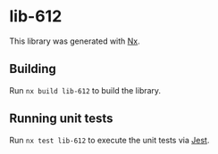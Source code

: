 # lib-612

This library was generated with [Nx](https://nx.dev).

## Building

Run `nx build lib-612` to build the library.

## Running unit tests

Run `nx test lib-612` to execute the unit tests via [Jest](https://jestjs.io).
